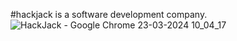 #hackjack is a software development company.![HackJack - Google Chrome 23-03-2024 10_04_17](https://github.com/kiranugale2o/HACKJACK-/assets/141510294/810debe7-12e1-4892-abc8-03fc2ef2e612)
